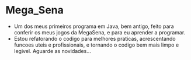 # Mega_Sena
- Um dos meus primeiros programa em Java, bem antigo, feito para conferir os meus jogos da MegaSena, e para eu aprender a programar.
- Estou refatorando o codigo para melhores praticas, acrescentando funcoes uteis e profissionais, e tornando o codigo bem mais limpo e legivel. Aguarde as novidades...
